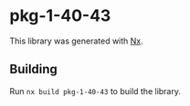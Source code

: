 # pkg-1-40-43

This library was generated with [Nx](https://nx.dev).

## Building

Run `nx build pkg-1-40-43` to build the library.
